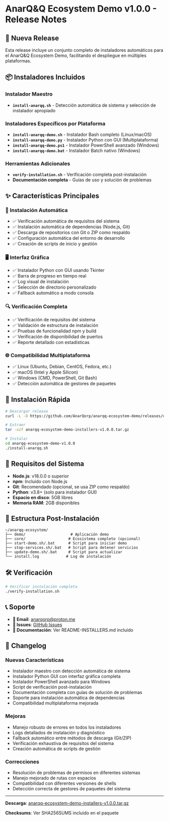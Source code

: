 # AnarQ&Q Ecosystem Demo v1.0.0 - Release Notes

## 🚀 Nueva Release

Esta release incluye un conjunto completo de instaladores automáticos para el AnarQ&Q Ecosystem Demo, facilitando el despliegue en múltiples plataformas.

## 📦 Instaladores Incluidos

### Instalador Maestro
- **`install-anarqq.sh`** - Detección automática de sistema y selección de instalador apropiado

### Instaladores Específicos por Plataforma
- **`install-anarqq-demo.sh`** - Instalador Bash completo (Linux/macOS)
- **`install-anarqq-demo.py`** - Instalador Python con GUI (Multiplataforma)
- **`install-anarqq-demo.ps1`** - Instalador PowerShell avanzado (Windows)
- **`install-anarqq-demo.bat`** - Instalador Batch nativo (Windows)

### Herramientas Adicionales
- **`verify-installation.sh`** - Verificación completa post-instalación
- **Documentación completa** - Guías de uso y solución de problemas

## ✨ Características Principales

### 🔧 Instalación Automática
- ✅ Verificación automática de requisitos del sistema
- ✅ Instalación automática de dependencias (Node.js, Git)
- ✅ Descarga de repositorios con Git o ZIP como respaldo
- ✅ Configuración automática del entorno de desarrollo
- ✅ Creación de scripts de inicio y gestión

### 🖥️ Interfaz Gráfica
- ✅ Instalador Python con GUI usando Tkinter
- ✅ Barra de progreso en tiempo real
- ✅ Log visual de instalación
- ✅ Selección de directorio personalizado
- ✅ Fallback automático a modo consola

### 🔍 Verificación Completa
- ✅ Verificación de requisitos del sistema
- ✅ Validación de estructura de instalación
- ✅ Pruebas de funcionalidad npm y build
- ✅ Verificación de disponibilidad de puertos
- ✅ Reporte detallado con estadísticas

### 🌐 Compatibilidad Multiplataforma
- ✅ Linux (Ubuntu, Debian, CentOS, Fedora, etc.)
- ✅ macOS (Intel y Apple Silicon)
- ✅ Windows (CMD, PowerShell, Git Bash)
- ✅ Detección automática de gestores de paquetes

## 🚀 Instalación Rápida

```bash
# Descargar release
curl -L -O https://github.com/AnarQorp/anarqq-ecosystem-demo/releases/download/v1.0.0/anarqq-ecosystem-demo-installers-v1.0.0.tar.gz

# Extraer
tar -xzf anarqq-ecosystem-demo-installers-v1.0.0.tar.gz

# Instalar
cd anarqq-ecosystem-demo-v1.0.0
./install-anarqq.sh
```

## 🔧 Requisitos del Sistema

- **Node.js**: v18.0.0 o superior
- **npm**: Incluido con Node.js
- **Git**: Recomendado (opcional, se usa ZIP como respaldo)
- **Python**: v3.8+ (solo para instalador GUI)
- **Espacio en disco**: 5GB libres
- **Memoria RAM**: 2GB disponibles

## 📁 Estructura Post-Instalación

```
~/anarqq-ecosystem/
├── demo/                    # Aplicación demo
├── core/                   # Ecosistema completo (opcional)
├── start-demo.sh/.bat      # Script para iniciar demo
├── stop-services.sh/.bat   # Script para detener servicios
├── update-demo.sh/.bat     # Script para actualizar
└── install.log            # Log de instalación
```

## 🛠️ Verificación

```bash
# Verificar instalación completa
./verify-installation.sh
```

## 📞 Soporte

- **📧 Email**: anarqorp@proton.me
- **🐛 Issues**: [GitHub Issues](https://github.com/AnarQorp/anarqq-ecosystem-demo/issues)
- **📖 Documentación**: Ver README-INSTALLERS.md incluido

## 🔄 Changelog

### Nuevas Características
- Instalador maestro con detección automática de sistema
- Instalador Python GUI con interfaz gráfica completa
- Instalador PowerShell avanzado para Windows
- Script de verificación post-instalación
- Documentación completa con guías de solución de problemas
- Soporte para instalación automática de dependencias
- Compatibilidad multiplataforma mejorada

### Mejoras
- Manejo robusto de errores en todos los instaladores
- Logs detallados de instalación y diagnóstico
- Fallback automático entre métodos de descarga (Git/ZIP)
- Verificación exhaustiva de requisitos del sistema
- Creación automática de scripts de gestión

### Correcciones
- Resolución de problemas de permisos en diferentes sistemas
- Manejo mejorado de rutas con espacios
- Compatibilidad con diferentes versiones de shells
- Detección correcta de gestores de paquetes del sistema

---

**Descarga**: [anarqq-ecosystem-demo-installers-v1.0.0.tar.gz](https://github.com/AnarQorp/anarqq-ecosystem-demo/releases/download/v1.0.0/anarqq-ecosystem-demo-installers-v1.0.0.tar.gz)

**Checksums**: Ver SHA256SUMS incluido en el paquete
